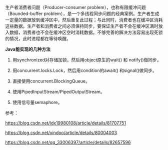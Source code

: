 生产者消费者问题（Producer-consumer problem），也称有限缓冲问题（Bounded-buffer problem），是一个多线程同步问题的经典案例。生产者生成一定量的数据放到缓冲区中，然后重复此过程；与此同时，消费者也在缓冲区消耗这些数据。生产者和消费者之间必须保持同步，要保证生产者不会在缓冲区满时放入数据，消费者也不会在缓冲区空时消耗数据。不够完善的解决方法容易出现死锁的情况，此时进程都在等待唤醒。


**Java能实现的几种方法**

1. 用synchronized对存储加锁，然后用object原生的wait() 和 notify()做同步。

2. 用concurrent.locks.Lock，然后用condition的await() 和signal()做同步。

3. 直接使用concurrent.BlockingQueue。

4. 使用PipedInputStream/PipedOutputStream。

5. 使用信号量semaphore。　

参考：

https://blog.csdn.net/ldx19980108/article/details/81707751

https://blog.csdn.net/xindoo/article/details/80004003

https://blog.csdn.net/qq_33006397/article/details/82657596
